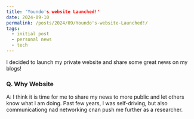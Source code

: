 ```yaml
---
title: 'Youndo's website Launched!'
date: 2024-09-10
permalink: /posts/2024/09/Youndo's-website-Launched!/
tags:
  - initial post
  - personal news
  - tech
---
```


I decided to launch my private website and share some great news on my blogs!

### Q. Why Website
A: I think it is time for me to share my news to more public and let others know what I am doing. Past few years, I was self-driving, but also communicationg nad networking cnan push me further as a researcher.